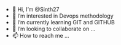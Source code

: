 - 👋 Hi, I’m @Sinth27
- 👀 I’m interested in Devops methodology 
- 🌱 I’m currently learning GIT and GITHUB
- 💞️ I’m looking to collaborate on ...
- 📫 How to reach me ...

<!---
Sinth27/Sinth27 is a ✨ special ✨ repository because its `README.md` (this file) appears on your GitHub profile.
You can click the Preview link to take a look at your changes.
--->
